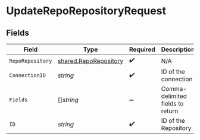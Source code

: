 # UpdateRepoRepositoryRequest


## Fields

| Field                                                                 | Type                                                                  | Required                                                              | Description                                                           |
| --------------------------------------------------------------------- | --------------------------------------------------------------------- | --------------------------------------------------------------------- | --------------------------------------------------------------------- |
| `RepoRepository`                                                      | [shared.RepoRepository](../../../pkg/models/shared/reporepository.md) | :heavy_check_mark:                                                    | N/A                                                                   |
| `ConnectionID`                                                        | *string*                                                              | :heavy_check_mark:                                                    | ID of the connection                                                  |
| `Fields`                                                              | []*string*                                                            | :heavy_minus_sign:                                                    | Comma-delimited fields to return                                      |
| `ID`                                                                  | *string*                                                              | :heavy_check_mark:                                                    | ID of the Repository                                                  |